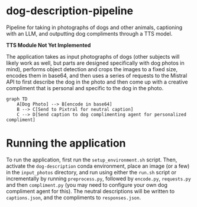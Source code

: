 # dog-description-pipeline
Pipeline for taking in photographs of dogs and other animals, captioning with an LLM, and outputting dog compliments through a TTS model.

**TTS Module Not Yet Implemented**

The application takes as input photographs of dogs (other subjects will likely work as well, but parts are designed specifically with dog photos in mind), performs object detection and crops the images to a fixed size, encodes them in base64, and then uses a series of requests to the Mistral API to first describe the dog in the photo and then come up with a creative compliment that is personal and specific to the dog in the photo.

```mermaid
graph TD
    A[Dog Photo] --> B[encode in base64]
    B --> C[Send to Pixtral for neutral caption]
    C --> D[Send caption to dog complimenting agent for personalized compliment]
```

# Running the application

To run the application, first run the `setup_environment.sh` script. Then, activate the `dog-description` conda environment, place an image (or a few) in the `input_photos` directory, and run using either the `run.sh` script or incrementally by running `preprocess.py`, followed by `encode.py`, `requests.py` and then `compliment.py` (you may need to configure your own dog compliment agent for this). The neutral descriptions will be written to `captions.json`, and the compliments to `responses.json`.